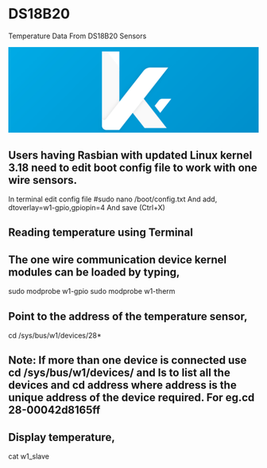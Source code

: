 # DS18B20

Temperature Data From DS18B20 Sensors

[![N|Solid](https://raw.githubusercontent.com/krunalwave/DS18B20/master/k.png)](krunalwave.github.io)


## Users having Rasbian with updated Linux kernel 3.18  need to edit boot config file to work with one wire sensors.
In terminal edit config file
    #sudo nano /boot/config.txt
And add,
  dtoverlay=w1-gpio,gpiopin=4
And save (Ctrl+X)
## Reading temperature using Terminal

## The one wire communication device kernel modules can be loaded by typing,
  sudo modprobe w1-gpio
  sudo modprobe w1-therm

## Point to the address of the temperature sensor,
  cd /sys/bus/w1/devices/28*

## Note: If more than one device is connected use cd /sys/bus/w1/devices/ and ls to list all the devices and cd address where address is the unique address of the device required. For eg.cd 28-00042d8165ff

## Display temperature,
  cat w1_slave
